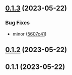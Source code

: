 ## [0.1.3](https://github.com/brillout/fake-pkg/compare/v0.1.2...v0.1.3) (2023-05-22)


### Bug Fixes

* minor ([5607c41](https://github.com/brillout/fake-pkg/commit/5607c419a1bd5ad6b8603bfc311a4f58cc6bb93c))



## [0.1.2](https://github.com/brillout/fake-pkg/compare/v0.1.1...v0.1.2) (2023-05-22)



## 0.1.1 (2023-05-22)



